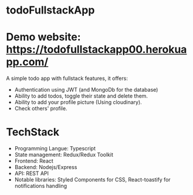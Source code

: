 # todoFullstackApp
# Demo website: https://todofullstackapp00.herokuapp.com/
A simple todo app with fullstack features, it offers:
- Authentication using JWT (and MongoDb for the database)
- Ability to add todos, toggle their state and delete them.
- Ability to add your profile picture (Using cloudinary).
- Check others' profile.
# TechStack
- Programming Langue: Typescript
- State management: Redux/Redux Toolkit
- Frontend: React
- Backend: Nodejs/Express
- API: REST API
- Notable libraries: Styled Components for CSS, React-toastify for notifications handling
